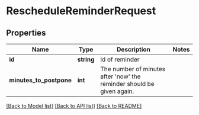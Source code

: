 # RescheduleReminderRequest

## Properties
Name | Type | Description | Notes
------------ | ------------- | ------------- | -------------
**id** | **string** | Id of reminder | 
**minutes_to_postpone** | **int** | The number of minutes after &#39;now&#39; the reminder should be given again. | 

[[Back to Model list]](../README.md#documentation-for-models) [[Back to API list]](../README.md#documentation-for-api-endpoints) [[Back to README]](../README.md)


